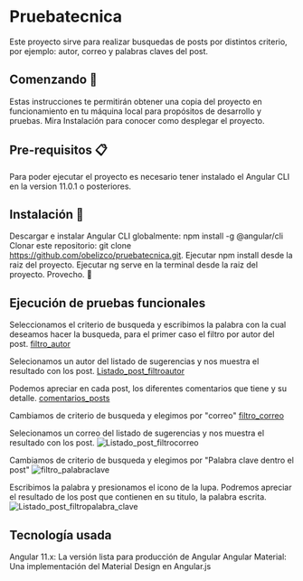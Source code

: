 # Pruebatecnica

Este proyecto sirve para realizar busquedas de posts por distintos criterio, por ejemplo: autor, correo y palabras claves del post. 

## Comenzando 🚀

Estas instrucciones te permitirán obtener una copia del proyecto en funcionamiento en tu máquina local para propósitos de desarrollo y pruebas.
Mira Instalación para conocer como desplegar el proyecto.

## Pre-requisitos 📋

Para poder ejecutar el proyecto es necesario tener instalado el Angular CLI en la version 11.0.1 o posteriores.

## Instalación 🔧

Descargar e instalar Angular CLI globalmente: npm install -g @angular/cli
Clonar este repositorio: git clone https://github.com/obelizco/pruebatecnica.git.
Ejecutar npm install desde la raiz del proyecto.
Ejecutar ng serve en la terminal desde la raiz del proyecto.
Provecho. 🎉


## Ejecución de pruebas funcionales
Seleccionamos el criterio de busqueda y escribimos la palabra con la cual deseamos hacer la busqueda, para el primer caso el filtro por autor del post.
[filtro_autor](https://user-images.githubusercontent.com/54820397/128114050-dca78d2d-1550-412c-a7bd-74be5c2a71a3.png)

Selecionamos un autor del listado de sugerencias y nos muestra el resultado con los post.
[Listado_post_filtroautor](https://user-images.githubusercontent.com/54820397/128114327-4e792f4a-96cd-4609-8697-795fe42b6326.png)

Podemos apreciar en cada post, los diferentes comentarios que tiene y su detalle.
[comentarios_posts](https://user-images.githubusercontent.com/54820397/128114662-0a4da482-d3de-4550-bf44-805a37265a76.png)

Cambiamos de criterio de busqueda y elegimos por "correo"
[filtro_correo](https://user-images.githubusercontent.com/54820397/128114627-c330e615-f2ac-47bc-af7d-210bf1282aa7.png)

Selecionamos un correo del listado de sugerencias y nos muestra el resultado con los post.
![Listado_post_filtrocorreo](https://user-images.githubusercontent.com/54820397/128114742-7c3f09f8-f64f-44d2-a687-13f595613c83.png)

Cambiamos de criterio de busqueda y elegimos por "Palabra clave dentro el post"
![filtro_palabraclave](https://user-images.githubusercontent.com/54820397/128115445-f0968377-88b3-44b7-93ad-77e39ce41154.png)

Escribimos la palabra y presionamos el icono de la lupa. Podremos apreciar el resultado de los post que contienen en su titulo, la palabra escrita.![Listado_post_filtropalabra_clave](https://user-images.githubusercontent.com/54820397/128115535-af916f78-98d4-45b8-9f1c-56b8990e79be.png)


## Tecnología usada
Angular 11.x: La versión lista para producción de Angular
Angular Material: Una implementación del Material Design en Angular.js
